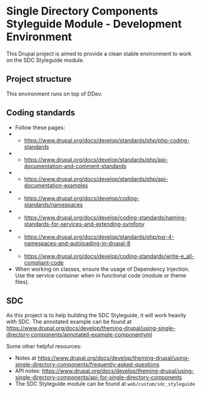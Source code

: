 # Single Directory Components Styleguide Module - Development Environment

This Drupal project is aimed to provide a clean stable environment to work on the SDC Styleguide module.

## Project structure

This environment runs on top of DDev.

## Coding standards

* Follow these pages:
* * https://www.drupal.org/docs/develop/standards/php/php-coding-standards
* * https://www.drupal.org/docs/develop/standards/php/api-documentation-and-comment-standards
* * https://www.drupal.org/docs/develop/standards/php/api-documentation-examples
* * https://www.drupal.org/docs/develop/coding-standards/namespaces
* * https://www.drupal.org/docs/develop/coding-standards/naming-standards-for-services-and-extending-symfony
* * https://www.drupal.org/docs/develop/standards/php/psr-4-namespaces-and-autoloading-in-drupal-8
* * https://www.drupal.org/docs/develop/coding-standards/write-e_all-compliant-code
* When working on classes, ensure the usage of Dependency Injection. Use the service container when in functional code (module or theme files).

## SDC

As this project is to help building the SDC Styleguide, it will work heavily with SDC. The annotated example can be found at
https://www.drupal.org/docs/develop/theming-drupal/using-single-directory-components/annotated-example-componentyml

Some other helpful resources:

* Notes at https://www.drupal.org/docs/develop/theming-drupal/using-single-directory-components/frequently-asked-questions
* API notes: https://www.drupal.org/docs/develop/theming-drupal/using-single-directory-components/api-for-single-directory-components
* The SDC Styleguide module can be found at `web/custom/sdc_styleguide`
